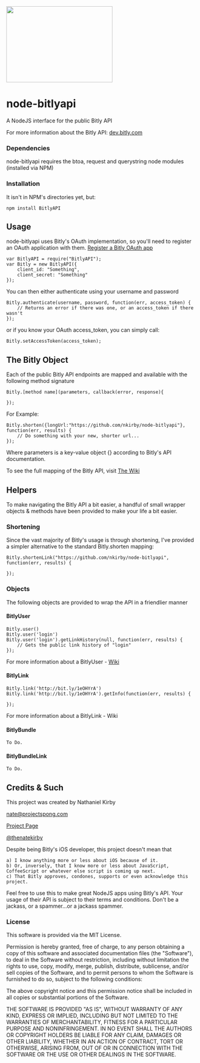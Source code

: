 <img src="http://www.projectspong.com/wp-content/uploads/2014/01/nodebitlyapi2.png" height="200" width="280"/>

# node-bitlyapi

A NodeJS interface for the public Bitly API

For more information about the Bitly API: [dev.bitly.com](http://dev.bitly.com "Bitly API")

### Dependencies

node-bitlyapi requires the btoa, request and querystring node modules (installed via NPM)

### Installation

It isn't in NPM's directories yet, but:

	npm install BitlyAPI


## Usage

node-bitlyapi uses Bitly's OAuth implementation, so you'll need to register an OAuth application with them.
[Register a Bitly OAuth app](https://bitly.com/a/oauth_apps "Bitly OAuth Apps")

	var BitlyAPI = require("BitlyAPI");
	var Bitly = new BitlyAPI({
		client_id: "Something",
		client_secret: "Something"	
	});

You can then either authenticate using your username and password

	Bitly.authenticate(username, password, function(err, access_token) {
		// Returns an error if there was one, or an access_token if there wasn't 
	});

or if you know your OAuth access_token, you can simply call:

	Bitly.setAccessToken(access_token);

## The Bitly Object

Each of the public Bitly API endpoints are mapped and available with the following method signature

	Bitly.[method name](parameters, callback(error, response){

	});

For Example:

	Bitly.shorten({longUrl:"https://github.com/nkirby/node-bitlyapi"}, function(err, results) {
		// Do something with your new, shorter url...
	});

Where parameters is a key-value object {} according to Bitly's API documentation. 

To see the full mapping of the Bitly API, visit [The Wiki](https://github.com/nkirby/node-bitlyapi/wiki/The-Bitly-Object "The Bitly Object Wiki")

## Helpers

To make navigating the Bitly API a bit easier, a handful of small wrapper objects & methods have been provided to make your life a bit easier. 

### Shortening

Since the vast majority of Bitly's usage is through shortening, I've provided a simpler alternative to the standard Bitly.shorten mapping:

	Bitly.shortenLink("https://github.com/nkirby/node-bitlyapi", function(err, results) {

	});

### Objects

The following objects are provided to wrap the API in a friendlier manner

#### BitlyUser
	
	Bitly.user()
	Bitly.user('login')
	Bitly.user('login').getLinkHistory(null, function(err, results) {
		// Gets the public link history of "login"
	});

For more information about a BitlyUser - [Wiki](https://github.com/nkirby/node-bitlyapi/wiki/BitlyUser "BitlyUser")

#### BitlyLink

	Bitly.link('http://bit.ly/1eOHYrA')
	Bitly.link('http://bit.ly/1eOHYrA').getInfo(function(err, results) {

	});

For more information about a BitlyLink - Wiki

#### BitlyBundle

	To Do.

#### BitlyBundleLink

	To Do.

## Credits & Such

This project was created by Nathaniel Kirby

[nate@projectspong.com](mailto:nate@projectspong.com "nate@projectspong.com")

[Project Page](http://www.projectspong.com/portfolio-type/nodebitlyapi/ "BitlyAPI")

[@thenatekirby](http://twitter.com/thenatekirby "Nate Kirby on Twitter")

Despite being Bitly's iOS developer, this project doesn't mean that

	a) I know anything more or less about iOS because of it.
	b) Or, inversely, that I know more or less about JavaScript, CoffeeScript or whatever else script is coming up next.
	c) That Bitly approves, condones, supports or even acknowledge this project.

Feel free to use this to make great NodeJS apps using Bitly's API. Your usage of their API is subject to their terms and conditions. Don't be a jackass, or a spammer...or a jackass spammer.

### License

This software is provided via the MIT License.

Permission is hereby granted, free of charge, to any person obtaining a copy of this software and associated documentation files (the "Software"), to deal in the Software without restriction, including without limitation the rights to use, copy, modify, merge, publish, distribute, sublicense, and/or sell copies of the Software, and to permit persons to whom the Software is furnished to do so, subject to the following conditions:

The above copyright notice and this permission notice shall be included in all copies or substantial portions of the Software.

THE SOFTWARE IS PROVIDED "AS IS", WITHOUT WARRANTY OF ANY KIND, EXPRESS OR
IMPLIED, INCLUDING BUT NOT LIMITED TO THE WARRANTIES OF MERCHANTABILITY,
FITNESS FOR A PARTICULAR PURPOSE AND NONINFRINGEMENT. IN NO EVENT SHALL THE
AUTHORS OR COPYRIGHT HOLDERS BE LIABLE FOR ANY CLAIM, DAMAGES OR OTHER
LIABILITY, WHETHER IN AN ACTION OF CONTRACT, TORT OR OTHERWISE, ARISING FROM,
OUT OF OR IN CONNECTION WITH THE SOFTWARE OR THE USE OR OTHER DEALINGS IN
THE SOFTWARE.
